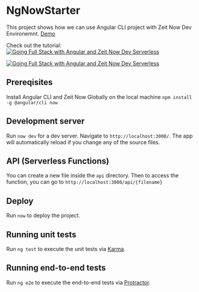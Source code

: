 # NgNowStarter

This project shows how we can use Angular CLI project with Zeit Now Dev Environemnt. [Demo](https://ng-now-starter.mbaljeetsingh.now.sh/)

Check out the tutorial:
[![Going Full Stack with Angular and Zeit Now Dev Serverless](http://img.youtube.com/vi/ctpANunq6X0/0.jpg)](http://www.youtube.com/watch?v=ctpANunq6X0 "Going Full Stack with Angular and Zeit Now Dev Serverless")

[![Going Full Stack with Angular and Zeit Now Dev Serverless](http://img.youtube.com/vi/ctpANunq6X0/0.jpg)](http://www.youtube.com/watch?v=ctpANunq6X0 "Going Full Stack with Angular and Zeit Now Dev Serverless")

## Prereqisites

Install Angular CLI and Zeit Now Globally on the local machine `npm install -g @angular/cli now` 

## Development server

Run `now dev` for a dev server. Navigate to `http://localhost:3000/`. The app will automatically reload if you change any of the source files.

## API (Serverless Functions)

You can create a new file inside the `api` directory. Then to access the function, you can go to `http://localhost:3000/api/{filename}`

## Deploy

Run `now` to deploy the project.

## Running unit tests

Run `ng test` to execute the unit tests via [Karma](https://karma-runner.github.io).

## Running end-to-end tests

Run `ng e2e` to execute the end-to-end tests via [Protractor](http://www.protractortest.org/).
